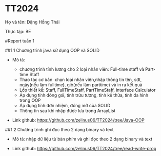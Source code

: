 # TT2024
Họ và tên: Đặng Hồng Thái

Thực tập: BE

#Report tuần 1

##1.1 Chương trình java sử dụng OOP và SOLID

- Mô tả:
  + chương trình tính lương cho 2 loại nhân viên: Full-time staff và Part-time Staff
  + Thao tác cơ bản: chọn loại nhân viên,nhập thông tin tên, sđt, ngày(nếu làm fulltime), giờ(nếu làm parttime) và in ra kết quả
  + Lớp thiết kế: Staff, FullTimeStaff, PartTimeStaff, interface Calculator
  + Áp dụng tính đóng gói, tính trừu tượng, tính kế thừa, tính đa hình trong OOP
  + Áp dụng tính đơn nhiệm, đóng mở của SOLID
  + Thông tin sau khi nhập được lưu trong ArrayList
 
- Link github: https://github.com/zelinus06/TT2024/tree/Java-OOP
    
##1.2 Chương trình ghi đọc theo 2 dạng binary và text

- Mô tả: nhập dữ liệu từ bàn phím và ghi đọc theo 2 dạng binary và text

- Link github: https://github.com/zelinus06/TT2024/tree/read-write-prog
